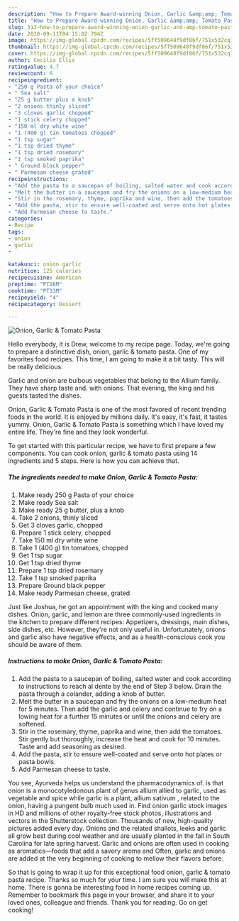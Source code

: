 ```yaml
---
description: "How to Prepare Award-winning Onion, Garlic &amp;amp; Tomato Pasta"
title: "How to Prepare Award-winning Onion, Garlic &amp;amp; Tomato Pasta"
slug: 313-how-to-prepare-award-winning-onion-garlic-and-amp-tomato-pasta
date: 2020-09-11T04:15:02.794Z
image: https://img-global.cpcdn.com/recipes/5ff509648f9df86f/751x532cq70/onion-garlic-tomato-pasta-recipe-main-photo.jpg
thumbnail: https://img-global.cpcdn.com/recipes/5ff509648f9df86f/751x532cq70/onion-garlic-tomato-pasta-recipe-main-photo.jpg
cover: https://img-global.cpcdn.com/recipes/5ff509648f9df86f/751x532cq70/onion-garlic-tomato-pasta-recipe-main-photo.jpg
author: Cecilia Ellis
ratingvalue: 4.7
reviewcount: 6
recipeingredient:
- "250 g Pasta of your choice"
- " Sea salt"
- "25 g butter plus a knob"
- "2 onions thinly sliced"
- "3 cloves garlic chopped"
- "1 stick celery chopped"
- "150 ml dry white wine"
- "1 (400 g) tin tomatoes chopped"
- "1 tsp sugar"
- "1 tsp dried thyme"
- "1 tsp dried rosemary"
- "1 tsp smoked paprika"
- " Ground black pepper"
- " Parmesan cheese grated"
recipeinstructions:
- "Add the pasta to a saucepan of boiling, salted water and cook according to instructions to reach al dente by the end of Step 3 below. Drain the pasta through a colander, adding a knob of butter."
- "Melt the butter in a saucepan and fry the onions on a low-medium heat for 5 minutes. Then add the garlic and celery and continue to fry on a lowing heat for a further 15 minutes or until the onions and celery are softened."
- "Stir in the rosemary, thyme, paprika and wine, then add the tomatoes. Stir gently but thoroughly, increase the heat and cook for 10 minutes. Taste and add seasoning as desired."
- "Add the pasta, stir to ensure well-coated and serve onto hot plates or pasta bowls."
- "Add Parmesan cheese to taste."
categories:
- Recipe
tags:
- onion
- garlic
- 

katakunci: onion garlic  
nutrition: 125 calories
recipecuisine: American
preptime: "PT26M"
cooktime: "PT33M"
recipeyield: "4"
recipecategory: Dessert

---
```



![Onion, Garlic &amp; Tomato Pasta](https://img-global.cpcdn.com/recipes/5ff509648f9df86f/751x532cq70/onion-garlic-tomato-pasta-recipe-main-photo.jpg)

Hello everybody, it is Drew, welcome to my recipe page. Today, we're going to prepare a distinctive dish, onion, garlic &amp; tomato pasta. One of my favorites food recipes. This time, I am going to make it a bit tasty. This will be really delicious.

Garlic and onion are bulbous vegetables that belong to the Allium family. They have sharp taste and. with onions. That evening, the king and his guests tasted the dishes.

Onion, Garlic &amp; Tomato Pasta is one of the most favored of recent trending foods in the world. It is enjoyed by millions daily. It's easy, it's fast, it tastes yummy. Onion, Garlic &amp; Tomato Pasta is something which I have loved my entire life. They're fine and they look wonderful.


To get started with this particular recipe, we have to first prepare a few components. You can cook onion, garlic &amp; tomato pasta using 14 ingredients and 5 steps. Here is how you can achieve that.

<!--inarticleads1-->

##### The ingredients needed to make Onion, Garlic &amp; Tomato Pasta:

1. Make ready 250 g Pasta of your choice
1. Make ready  Sea salt
1. Make ready 25 g butter, plus a knob
1. Take 2 onions, thinly sliced
1. Get 3 cloves garlic, chopped
1. Prepare 1 stick celery, chopped
1. Take 150 ml dry white wine
1. Take 1 (400 g) tin tomatoes, chopped
1. Get 1 tsp sugar
1. Get 1 tsp dried thyme
1. Prepare 1 tsp dried rosemary
1. Take 1 tsp smoked paprika
1. Prepare  Ground black pepper
1. Make ready  Parmesan cheese, grated


Just like Joshua, he got an appointment with the king and cooked many dishes. Onion, garlic, and lemon are three commonly-used ingredients in the kitchen to prepare different recipes: Appetizers, dressings, main dishes, side dishes, etc. However, they&#39;re not only useful in. Unfortunately, onions and garlic also have negative effects, and as a health-conscious cook you should be aware of them. 

<!--inarticleads2-->

##### Instructions to make Onion, Garlic &amp; Tomato Pasta:

1. Add the pasta to a saucepan of boiling, salted water and cook according to instructions to reach al dente by the end of Step 3 below. Drain the pasta through a colander, adding a knob of butter.
1. Melt the butter in a saucepan and fry the onions on a low-medium heat for 5 minutes. Then add the garlic and celery and continue to fry on a lowing heat for a further 15 minutes or until the onions and celery are softened.
1. Stir in the rosemary, thyme, paprika and wine, then add the tomatoes. Stir gently but thoroughly, increase the heat and cook for 10 minutes. Taste and add seasoning as desired.
1. Add the pasta, stir to ensure well-coated and serve onto hot plates or pasta bowls.
1. Add Parmesan cheese to taste.


You see, Ayurveda helps us understand the pharmacodynamics of. is that onion is a monocotyledonous plant of genus allium allied to garlic, used as vegetable and spice while garlic is a plant, allium sativum , related to the onion, having a pungent bulb much used in. Find onion garlic stock images in HD and millions of other royalty-free stock photos, illustrations and vectors in the Shutterstock collection. Thousands of new, high-quality pictures added every day. Onions and the related shallots, leeks and garlic all grow best during cool weather and are usually planted in the fall in South Carolina for late spring harvest. Garlic and onions are often used in cooking as aromatics—foods that add a savory aroma and Often, garlic and onions are added at the very beginning of cooking to mellow their flavors before. 

So that is going to wrap it up for this exceptional food onion, garlic &amp; tomato pasta recipe. Thanks so much for your time. I am sure you will make this at home. There is gonna be interesting food in home recipes coming up. Remember to bookmark this page in your browser, and share it to your loved ones, colleague and friends. Thank you for reading. Go on get cooking!

